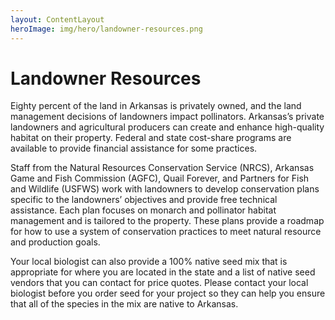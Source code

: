 ```yaml
---
layout: ContentLayout
heroImage: img/hero/landowner-resources.png 
---
```

# Landowner Resources

Eighty percent of the land in Arkansas is privately owned, and the land 
management decisions of landowners impact pollinators. Arkansas’s private 
landowners and agricultural producers can create and enhance high-quality 
habitat on their property. Federal and state cost-share programs are 
available to provide financial assistance for some practices.

Staff from the Natural Resources Conservation Service (NRCS), Arkansas Game 
and Fish Commission (AGFC), Quail Forever, and Partners for Fish and Wildlife 
(USFWS) work with landowners to develop conservation plans specific to the 
landowners’ objectives and provide free technical assistance. Each plan 
focuses on monarch and pollinator habitat management and is tailored to the 
property. These plans provide a roadmap for how to use a system of 
conservation practices to meet natural resource and production goals.

Your local biologist can also provide a 100% native seed mix that is 
appropriate for where you are located in the state and a list of native 
seed vendors that you can contact for price quotes. Please contact your 
local biologist before you order seed for your project so they can help 
you ensure that all of the species in the mix are native to Arkansas.
